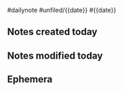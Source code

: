 #dailynote #unfiled/{{date}} #{{date}}

## Notes created today

## Notes modified today

## Ephemera